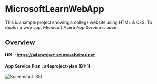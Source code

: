 # MicrosoftLearnWebApp

This is a simple project showing a college website using HTML & CSS.
To deploy a web app, Microsoft Azure App Service is used.

## Overview

#### URL : https://a4eproject.azurewebsites.net

#### App Service Plan : a4eproject-plan (B1: 1)

![Screenshot (35)](https://user-images.githubusercontent.com/56816847/155102515-beb0f2fc-80b2-40cc-8aee-812689225402.png)

